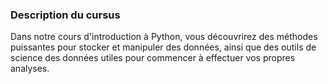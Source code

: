 ### Description du cursus
Dans notre cours d'introduction à Python, vous découvrirez des méthodes puissantes pour stocker et manipuler des données, ainsi que des outils de science des données utiles pour commencer à effectuer vos propres analyses. 
